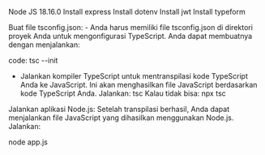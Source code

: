 Node JS 18.16.0 
Install express 
Install dotenv 
Install jwt 
Install typeform 

Buat file tsconfig.json: - Anda harus memiliki file tsconfig.json di direktori proyek Anda untuk mengonfigurasi TypeScript. Anda 
dapat membuatnya dengan menjalankan: 

code: tsc --init

- Jalankan kompiler TypeScript untuk mentranspilasi kode TypeScript Anda ke JavaScript. Ini akan menghasilkan file JavaScript berdasarkan kode TypeScript Anda. 
Jalankan:
tsc
Kalau tidak bisa: npx tsc 


Jalankan aplikasi Node.js: Setelah transpilasi berhasil, Anda dapat menjalankan file JavaScript yang dihasilkan menggunakan Node.js.
Jalankan:

node app.js
